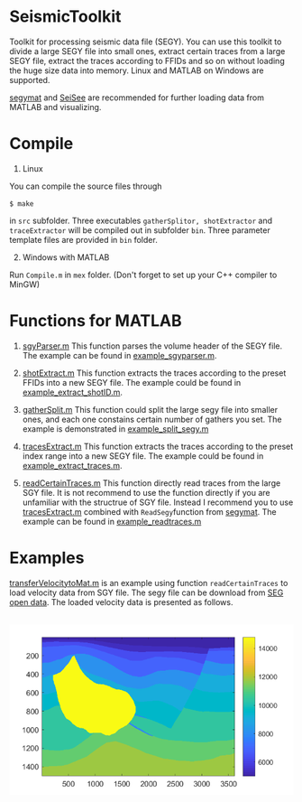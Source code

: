 # SeismicToolkit
Toolkit for processing seismic data file (SEGY). You can use this toolkit to divide a large SEGY file into small ones, extract certain traces from a large SEGY file, extract the traces according to FFIDs and so on without loading the huge size data into memory. Linux and MATLAB on Windows are supported. 

[segymat](http://segymat.sourceforge.net/) and [SeiSee](https://seisee.software.informer.com/) are recommended for further loading data from MATLAB and visualizing.
 #

# Compile

1. Linux

 You can compile the source files through 

    $ make

in `src` subfolder. Three executables `gatherSplitor, shotExtractor` and `traceExtractor` will be compiled out in subfolder `bin`. Three parameter template files are provided in `bin` folder. 

2. Windows with MATLAB
   
Run `Compile.m` in `mex` folder. (Don't forget to set up your C++ compiler to MinGW)
# Functions for MATLAB

1. [sgyParser.m](https://github.com/AlbertZhangHIT/SeismicToolkit/tree/master/mex/sgyParser.m) This function parses the volume header of the SEGY file. The example can be found in [example_sgyparser.m](https://github.com/AlbertZhangHIT/SeismicToolkit/tree/master/examples/example_sgyparser.m).

2. [shotExtract.m](https://github.com/AlbertZhangHIT/SeismicToolkit/tree/master/mex/shotExtract.m) This function extracts the traces according to the preset FFIDs into a new SEGY file. The example could be found in [example_extract_shotID.m](https://github.com/AlbertZhangHIT/SeismicToolkit/tree/master/examples/example_extract_shotID.m).

3. [gatherSplit.m](https://github.com/AlbertZhangHIT/SeismicToolkit/tree/master/mex/gatherSplit.m) This function could split the large segy file into smaller ones, and each one constains certain number of gathers you set. The example is demonstrated in [example_split_segy.m](https://github.com/AlbertZhangHIT/SeismicToolkit/tree/master/examples/example_split_segy.m)

4. [tracesExtract.m](https://github.com/AlbertZhangHIT/SeismicToolkit/tree/master/mex/tracesExtract.m) This function extracts the traces according to the preset index range into a new SEGY file. The example could be found in [example_extract_traces.m](https://github.com/AlbertZhangHIT/SeismicToolkit/tree/master/examples/example_extract_traces.m).

5. [readCertainTraces.m](https://github.com/AlbertZhangHIT/SeismicToolkit/tree/master/mex/readCertainTraces.m) This function directly read traces from the large SGY file. It is not recommend to use the function directly if you are unfamiliar with the structrue of SGY file. Instead I recommend you to use [tracesExtract.m](https://github.com/AlbertZhangHIT/SeismicToolkit/tree/master/mex/tracesExtract.m) combined with `ReadSegy`function from [segymat](http://segymat.sourceforge.net/). The example can be found in [example_readtraces.m](https://github.com/AlbertZhangHIT/SeismicToolkit/tree/master/examples/example_readtraces.m)

 # Examples

   [transferVelocitytoMat.m](https://github.com/AlbertZhangHIT/SeismicToolkit/tree/master/examples/transferVelocitytoMat.m) is an example using function `readCertainTraces` to load velocity data from SGY file. The segy file can be download from [SEG open data](https://s3.amazonaws.com/open.source.geoscience/open_data/hessvti/timodel_vp.segy.gz). The loaded velocity data is presented as follows.

&emsp;&emsp;![](/figs/hessvti.png)